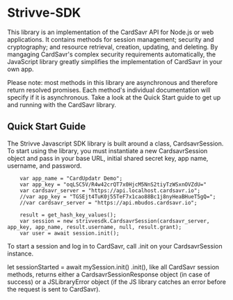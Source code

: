 # Strivve-SDK

This library is an implementation of the CardSavr API for Node.js or web applications. It contains methods for session management; security and cryptography; and resource retrieval, creation, updating, and deleting. By mangaging CardSavr's complex security requirements automatically, the JavaScript library greatly simplifies the implementation of CardSavr in your own app.

Please note: most methods in this library are asynchronous and therefore return resolved promises. Each method's individual documentation will specify if it is asynchronous.  Take a look at the Quick Start guide to get up and running with the CardSavr library.

## Quick Start Guide

The Strivve Javascript SDK library is built around a class, CardsavrSession. To start using the library, you must instantiate a new CardsavrSession object and pass in your base URL, initial shared secret key, app name, username, and password.

        var app_name = "CardUpdatr Demo";
        var app_key = "oqLSC5V/R4w42crQT7x0HjcM5NnS2tiyTzWSxnOVZdU="
        var cardsavr_server = "https://api.localhost.cardsavr.io";
        //var app_key = "TGSEjt4TuK0j55TeF7x1cao88Bc1j8nyHeaBHueT5gQ=";
        //var cardsavr_server = "https://api.mbudos.cardsavr.io";

        result = get_hash_key_values();
        var session = new strivvesdk.CardsavrSession(cardsavr_server, app_key, app_name, result.username, null, result.grant);
        var user = await session.init();

To start a session and log in to CardSavr, call .init on your CardsavrSession instance.

let sessionStarted = await mySession.init()
.init(), like all CardSavr session methods, returns either a CardsavrSessionResponse object (in case of success) or a JSLibraryError object (if the JS library catches an error before the request is sent to CardSavr).
